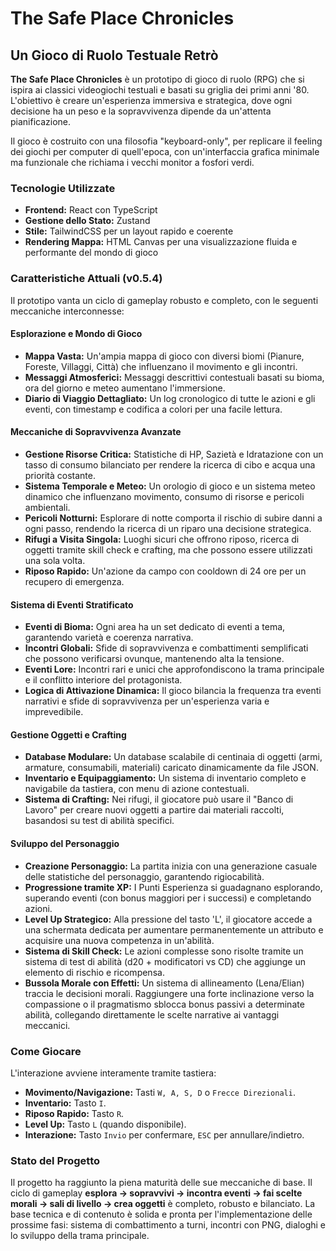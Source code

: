 # The Safe Place Chronicles

## Un Gioco di Ruolo Testuale Retrò

**The Safe Place Chronicles** è un prototipo di gioco di ruolo (RPG) che si ispira ai classici videogiochi testuali e basati su griglia dei primi anni '80. L'obiettivo è creare un'esperienza immersiva e strategica, dove ogni decisione ha un peso e la sopravvivenza dipende da un'attenta pianificazione.

Il gioco è costruito con una filosofia "keyboard-only", per replicare il feeling dei giochi per computer di quell'epoca, con un'interfaccia grafica minimale ma funzionale che richiama i vecchi monitor a fosfori verdi.

### Tecnologie Utilizzate

*   **Frontend:** React con TypeScript
*   **Gestione dello Stato:** Zustand
*   **Stile:** TailwindCSS per un layout rapido e coerente
*   **Rendering Mappa:** HTML Canvas per una visualizzazione fluida e performante del mondo di gioco

### Caratteristiche Attuali (v0.5.4)

Il prototipo vanta un ciclo di gameplay robusto e completo, con le seguenti meccaniche interconnesse:

#### Esplorazione e Mondo di Gioco
*   **Mappa Vasta:** Un'ampia mappa di gioco con diversi biomi (Pianure, Foreste, Villaggi, Città) che influenzano il movimento e gli incontri.
*   **Messaggi Atmosferici:** Messaggi descrittivi contestuali basati su bioma, ora del giorno e meteo aumentano l'immersione.
*   **Diario di Viaggio Dettagliato:** Un log cronologico di tutte le azioni e gli eventi, con timestamp e codifica a colori per una facile lettura.

#### Meccaniche di Sopravvivenza Avanzate
*   **Gestione Risorse Critica:** Statistiche di HP, Sazietà e Idratazione con un tasso di consumo bilanciato per rendere la ricerca di cibo e acqua una priorità costante.
*   **Sistema Temporale e Meteo:** Un orologio di gioco e un sistema meteo dinamico che influenzano movimento, consumo di risorse e pericoli ambientali.
*   **Pericoli Notturni:** Esplorare di notte comporta il rischio di subire danni a ogni passo, rendendo la ricerca di un riparo una decisione strategica.
*   **Rifugi a Visita Singola:** Luoghi sicuri che offrono riposo, ricerca di oggetti tramite skill check e crafting, ma che possono essere utilizzati una sola volta.
*   **Riposo Rapido:** Un'azione da campo con cooldown di 24 ore per un recupero di emergenza.

#### Sistema di Eventi Stratificato
*   **Eventi di Bioma:** Ogni area ha un set dedicato di eventi a tema, garantendo varietà e coerenza narrativa.
*   **Incontri Globali:** Sfide di sopravvivenza e combattimenti semplificati che possono verificarsi ovunque, mantenendo alta la tensione.
*   **Eventi Lore:** Incontri rari e unici che approfondiscono la trama principale e il conflitto interiore del protagonista.
*   **Logica di Attivazione Dinamica:** Il gioco bilancia la frequenza tra eventi narrativi e sfide di sopravvivenza per un'esperienza varia e imprevedibile.

#### Gestione Oggetti e Crafting
*   **Database Modulare:** Un database scalabile di centinaia di oggetti (armi, armature, consumabili, materiali) caricato dinamicamente da file JSON.
*   **Inventario e Equipaggiamento:** Un sistema di inventario completo e navigabile da tastiera, con menu di azione contestuali.
*   **Sistema di Crafting:** Nei rifugi, il giocatore può usare il "Banco di Lavoro" per creare nuovi oggetti a partire dai materiali raccolti, basandosi su test di abilità specifici.

#### Sviluppo del Personaggio
*   **Creazione Personaggio:** La partita inizia con una generazione casuale delle statistiche del personaggio, garantendo rigiocabilità.
*   **Progressione tramite XP:** I Punti Esperienza si guadagnano esplorando, superando eventi (con bonus maggiori per i successi) e completando azioni.
*   **Level Up Strategico:** Alla pressione del tasto 'L', il giocatore accede a una schermata dedicata per aumentare permanentemente un attributo e acquisire una nuova competenza in un'abilità.
*   **Sistema di Skill Check:** Le azioni complesse sono risolte tramite un sistema di test di abilità (d20 + modificatori vs CD) che aggiunge un elemento di rischio e ricompensa.
*   **Bussola Morale con Effetti:** Un sistema di allineamento (Lena/Elian) traccia le decisioni morali. Raggiungere una forte inclinazione verso la compassione o il pragmatismo sblocca bonus passivi a determinate abilità, collegando direttamente le scelte narrative ai vantaggi meccanici.

### Come Giocare

L'interazione avviene interamente tramite tastiera:

*   **Movimento/Navigazione:** Tasti `W, A, S, D` o `Frecce Direzionali`.
*   **Inventario:** Tasto `I`.
*   **Riposo Rapido:** Tasto `R`.
*   **Level Up:** Tasto `L` (quando disponibile).
*   **Interazione:** Tasto `Invio` per confermare, `ESC` per annullare/indietro.

### Stato del Progetto

Il progetto ha raggiunto la piena maturità delle sue meccaniche di base. Il ciclo di gameplay **esplora -> sopravvivi -> incontra eventi -> fai scelte morali -> sali di livello -> crea oggetti** è completo, robusto e bilanciato. La base tecnica e di contenuto è solida e pronta per l'implementazione delle prossime fasi: sistema di combattimento a turni, incontri con PNG, dialoghi e lo sviluppo della trama principale.